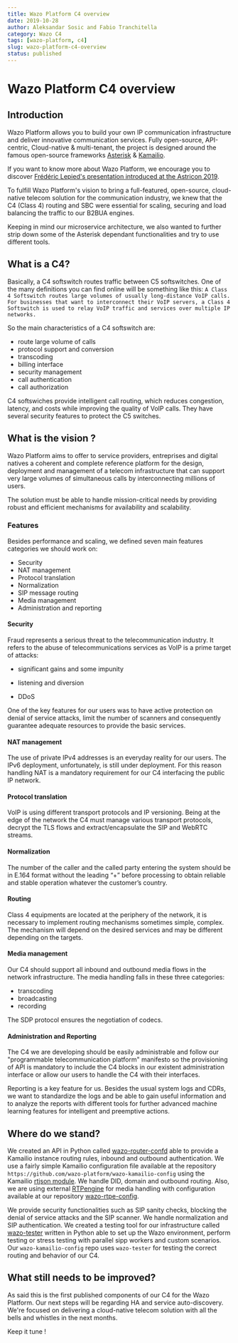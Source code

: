 ```yaml
---
title: Wazo Platform C4 overview
date: 2019-10-28
author: Aleksandar Sosic and Fabio Tranchitella
category: Wazo C4
tags: [wazo-platform, c4]
slug: wazo-platform-c4-overview
status: published
---
```


# Wazo Platform C4 overview

## Introduction

Wazo Platform allows you to build your own IP communication infrastructure and deliver innovative communication services. Fully open-source, API-centric, Cloud-native & multi-tenant, the project is designed around the famous open-source frameworks [Asterisk](https://www.asterisk.org/) & [Kamailio](https://www.kamailio.org/w/).

If you want to know more about Wazo Platform, we encourage you to discover [Frédéric Lepied's presentation introduced at the Astricon 2019](https://www.slideshare.net/flepied/wazo-platform-astricon19).

To fulfill Wazo Platform's vision to bring a full-featured, open-source, cloud-native telecom solution for the communication industry, we knew that the C4 (Class 4) routing and SBC were essential for scaling, securing and load balancing the traffic to our B2BUA engines.

Keeping in mind our microservice architecture, we also wanted to further strip down some of the Asterisk dependant functionalities and try to use different tools.

## What is a C4?

Basically, a C4 softswitch routes traffic between C5 softswitches.
One of the many definitions you can find online will be something like this:
`A Class 4 Softswitch routes large volumes of usually long-distance VoIP calls. For businesses that want to interconnect their VoIP servers, a Class 4 Softswitch is used to relay VoIP traffic and services over multiple IP networks.`

So the main characteristics of a C4 softswitch are:

- route large volume of calls
- protocol support and conversion
- transcoding
- billing interface
- security management
- call authentication
- call authorization

C4 softswiches provide intelligent call routing, which reduces congestion, latency, and costs while improving the quality of VoIP calls. They have several security features to protect the C5 switches.

## What is the vision ?

Wazo Platform aims to offer to service providers, entreprises and digital natives a coherent and complete reference platform for the design, deployment and management of a telecom infrastructure that can support very large volumes of simultaneous calls by interconnecting millions of users.

The solution must be able to handle mission-critical needs by providing robust and efficient mechanisms for availability and scalability.

### Features

Besides performance and scaling, we defined seven main features categories we should work on:

- Security
- NAT management
- Protocol translation
- Normalization
- SIP message routing
- Media management
- Administration and reporting

#### Security

Fraud represents a serious threat to the telecommunication industry. It refers to the abuse of telecommunications services as VoIP is a prime target of attacks:

- significant gains and some impunity

- listening and diversion

- DDoS

One of the key features for our users was to have active protection on denial of service attacks, limit the number of scanners and consequently guarantee adequate resources to provide the basic services.

#### NAT management

The use of private IPv4 addresses is an everyday reality for our users. The IPv6 deployment, unfortunately, is still under deployment. For this reason handling NAT is a mandatory requirement for our C4 interfacing the public IP network.

#### Protocol translation

VoIP is using different transport protocols and IP versioning. Being at the edge of the network the C4 must manage various transport protocols, decrypt the TLS flows and extract/encapsulate the SIP and WebRTC streams.

#### Normalization

The number of the caller and the called party entering the system should be in E.164 format without the leading “+” before processing to obtain reliable and stable operation whatever the customer’s country.

#### Routing

Class 4 equipments are located at the periphery of the network, it is necessary to implement routing mechanisms sometimes simple, complex. The mechanism will depend on the desired services and may be different depending on the targets.

#### Media management

Our C4 should support all inbound and outbound media flows in the network infrastructure. The media handling falls in these three categories:

- transcoding
- broadcasting
- recording

The SDP protocol ensures the negotiation of codecs.

#### Administration and Reporting

The C4 we are developing should be easily administrable and follow our "programmable telecommunication platform" manifesto so the provisioning of API is mandatory to include the C4 blocks in our existent administration interface or allow our users to handle the C4 with their interfaces.

Reporting is a key feature for us. Besides the usual system logs and CDRs, we want to standardize the logs and be able to gain useful information and to analyze the reports with different tools for further advanced machine learning features for intelligent and preemptive actions.

## Where do we stand?

We created an API in Python called [wazo-router-confd](https://github.com/wazo-platform/wazo-router-confd) able to provide a Kamailio instance routing rules, inbound and outbound authentication. We use a fairly simple Kamailio configuration file available at the repository `https://github.com/wazo-platform/wazo-kamailio-config` using the Kamailio [rtjson module](https://www.kamailio.org/docs/modules/devel/modules/rtjson.html). We handle DID, domain and outbound routing. Also, we are using external [RTPengine](https://github.com/sipwise/rtpengine) for media handling with configuration available at our repository [wazo-rtpe-config](https://github.com/wazo-platform/wazo-rtpe-config).

We provide security functionalities such as SIP sanity checks, blocking the denial of service attacks and the SIP scanner. We handle normalization and SIP authentication.
We created a testing tool for our infrastructure called [wazo-tester](https://github.com/wazo-platform/wazo-tester) written in Python able to set up the Wazo environment, perform testing or stress testing with parallel sipp workers and custom scenarios.
Our `wazo-kamailio-config` repo uses `wazo-tester` for testing the correct routing and behavior of our C4.

## What still needs to be improved?

As said this is the first published components of our C4 for the Wazo Platform. Our next steps will be regarding HA and service auto-discovery. We're focused on delivering a cloud-native telecom solution with all the bells and whistles in the next months.

Keep it tune !
